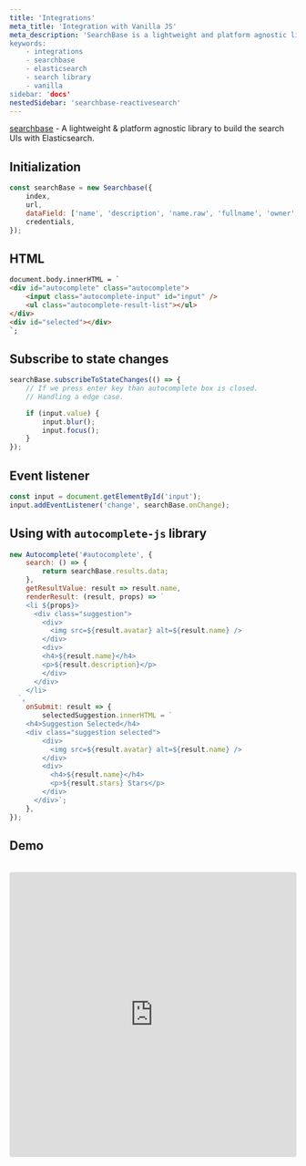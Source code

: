 ```yaml
---
title: 'Integrations'
meta_title: 'Integration with Vanilla JS'
meta_description: 'SearchBase is a lightweight and platform agnostic library that provides scaffolding to create search experiences powered by Elasticsearch.''
keywords:
    - integrations
    - searchbase
    - elasticsearch
    - search library
    - vanilla
sidebar: 'docs'
nestedSidebar: 'searchbase-reactivesearch'
---
```


[searchbase](https://github.com/appbaseio/searchbase) - A lightweight & platform agnostic library to build the search UIs with Elasticsearch.

## Initialization

```js
const searchBase = new Searchbase({
	index,
	url,
	dataField: ['name', 'description', 'name.raw', 'fullname', 'owner', 'topics'],
	credentials,
});
```

## HTML

```html
document.body.innerHTML = `
<div id="autocomplete" class="autocomplete">
	<input class="autocomplete-input" id="input" />
	<ul class="autocomplete-result-list"></ul>
</div>
<div id="selected"></div>
`;
```

## Subscribe to state changes

```js
searchBase.subscribeToStateChanges(() => {
	// If we press enter key than autocomplete box is closed.
	// Handling a edge case.

	if (input.value) {
		input.blur();
		input.focus();
	}
});
```

## Event listener

```js
const input = document.getElementById('input');
input.addEventListener('change', searchBase.onChange);
```

## Using with `autocomplete-js` library

```js
new Autocomplete('#autocomplete', {
	search: () => {
		return searchBase.results.data;
	},
	getResultValue: result => result.name,
	renderResult: (result, props) => `
    <li ${props}>
      <div class="suggestion">
        <div>
          <img src=${result.avatar} alt=${result.name} />
        </div>
        <div>
        <h4>${result.name}</h4>
        <p>${result.description}</p>
        </div>
      </div>
    </li>
  `,
	onSubmit: result => {
		selectedSuggestion.innerHTML = `
    <h4>Suggestion Selected</h4>
    <div class="suggestion selected">
        <div>
          <img src=${result.avatar} alt=${result.name} />
        </div>
        <div>
          <h4>${result.name}</h4>
          <p>${result.stars} Stars</p>
        </div>
      </div>`;
	},
});
```

## Demo
<br />

<iframe src="https://codesandbox.io/embed/github/appbaseio/searchbase/tree/master/packages/searchbase/examples/with-vanilla" style="width:100%; height:500px; border:0; border-radius: 4px; overflow:hidden;" sandbox="allow-modals allow-forms allow-popups allow-scripts allow-same-origin"></iframe>
